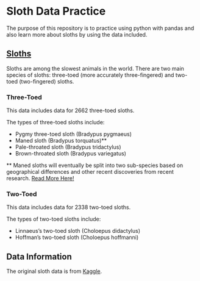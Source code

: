 # **Sloth Data Practice**

The purpose of this repository is to practice using python with pandas and also learn more about sloths by using the data included. 

## [**Sloths**](https://en.wikipedia.org/wiki/Sloth)

Sloths are among the slowest animals in the world. There are two main species of sloths: three-toed (more accurately three-fingered) and two-toed (two-fingered) sloths. 

### **Three-Toed**

This data includes data for 2662 three-toed sloths.

The types of three-toed sloths include: 
* Pygmy three-toed sloth (Bradypus pygmaeus)
* Maned sloth (Bradypus torquatus)** 
* Pale-throated sloth (Bradypus tridactylus)
* Brown-throated sloth (Bradypus variegatus)

** Maned sloths will eventually be split into two sub-species based on geographical differences and other recent discoveries from recent research. [ Read More Here!](https://www.newscientist.com/article/2340263-newly-recognised-species-of-sloth-has-a-head-like-a-coconut/)

### **Two-Toed**

This data includes data for 2338 two-toed sloths. 

The types of two-toed sloths include: 
* Linnaeus’s two-toed sloth (Choloepus didactylus)
* Hoffman’s two-toed sloth (Choloepus hoffmanni)



## **Data Information**
The original sloth data is from 
[Kaggle](https://www.kaggle.com/datasets/bertiemackie/sloth-species).
